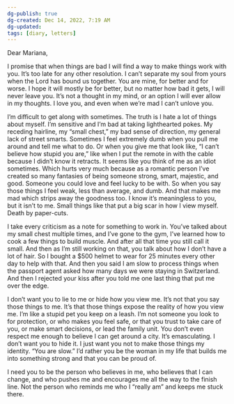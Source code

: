 ```yaml
---
dg-publish: true
dg-created: Dec 14, 2022, 7:19 AM
dg-updated: 
tags: [diary, letters]
---
```


Dear Mariana,

I promise that when things are bad I will find a way to make things work with you. It’s too late for any other resolution. I can’t separate my soul from yours when the Lord has bound us together. You are mine, for better and for worse. I hope it will mostly be for better, but no matter how bad it gets, I will never leave you. It’s not a thought in my mind, or an option I will ever allow in my thoughts. I love you, and even when we’re mad I can’t unlove you.

I’m difficult to get along with sometimes. The truth is I hate a lot of things about myself. I’m sensitive and I’m bad at taking lighthearted pokes. My receding hairline, my “small chest,” my bad sense of direction, my general lack of street smarts. Sometimes I feel extremely dumb when you pull me around and tell me what to do. Or when you give me that look like, “I can’t believe how stupid you are,” like when I put the remote in with the cable because I didn’t know it retracts. It seems like you think of me as an idiot sometimes. Which hurts very much because as a romantic person I’ve created so many fantasies of being someone strong, smart, majestic, and good. Someone you could love and feel lucky to be with. So when you say those things I feel weak, less than average, and dumb. And that makes me mad which strips away the goodness too. I know it’s meaningless to you, but it isn’t to me. Small things like that put a big scar in how I view myself. Death by paper-cuts.

I take every criticism as a note for something to work in. You’ve talked about my small chest multiple times, and I’ve gone to the gym, I’ve learned how to cook a few things to build muscle. And after all that time you still call it small. And then as I’m still working on that, you talk about how I don’t have a lot of hair. So I bought a $500 helmet to wear for 25 minutes every other day to help with that. And then you said I am slow to process things when the passport agent asked how many days we were staying in Switzerland. And then I rejected your kiss after you told me one last thing that put me over the edge.

I don’t want you to lie to me or hide how you view me. It’s not that you say those things to me. It’s that those things expose the reality of how you view me. I’m like a stupid pet you keep on a leash. I’m not someone you look to for protection, or who makes you feel safe, or that you trust to take care of you, or make smart decisions, or lead the family unit. You don’t even respect me enough to believe I can get around a city. It’s emasculating. I don’t want you to hide it. I just want you not to make those things my identity. “You are slow.” I’d rather you be the woman in my life that builds me into something strong and that you can be proud of.

I need you to be the person who believes in me, who believes that I can change, and who pushes me and encourages me all the way to the finish line. Not the person who reminds me who I “really am” and keeps me stuck there.
